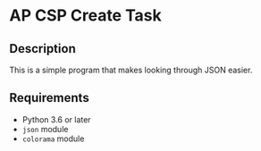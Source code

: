 # AP CSP Create Task

## Description

This is a simple program that makes looking through JSON easier.

## Requirements

- Python 3.6 or later
- `json` module
- `colorama` module